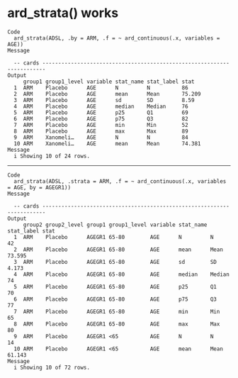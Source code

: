 # ard_strata() works

    Code
      ard_strata(ADSL, .by = ARM, .f = ~ ard_continuous(.x, variables = AGE))
    Message
      
      -- cards -----------------------------------------------------------------------
    Output
         group1 group1_level variable stat_name stat_label stat  
      1  ARM    Placebo      AGE      N         N          86    
      2  ARM    Placebo      AGE      mean      Mean       75.209
      3  ARM    Placebo      AGE      sd        SD         8.59  
      4  ARM    Placebo      AGE      median    Median     76    
      5  ARM    Placebo      AGE      p25       Q1         69    
      6  ARM    Placebo      AGE      p75       Q3         82    
      7  ARM    Placebo      AGE      min       Min        52    
      8  ARM    Placebo      AGE      max       Max        89    
      9  ARM    Xanomeli…    AGE      N         N          84    
      10 ARM    Xanomeli…    AGE      mean      Mean       74.381
    Message
      i Showing 10 of 24 rows.

---

    Code
      ard_strata(ADSL, .strata = ARM, .f = ~ ard_continuous(.x, variables = AGE, by = AGEGR1))
    Message
      
      -- cards -----------------------------------------------------------------------
    Output
         group2 group2_level group1 group1_level variable stat_name stat_label stat  
      1  ARM    Placebo      AGEGR1 65-80        AGE      N         N          42    
      2  ARM    Placebo      AGEGR1 65-80        AGE      mean      Mean       73.595
      3  ARM    Placebo      AGEGR1 65-80        AGE      sd        SD         4.173 
      4  ARM    Placebo      AGEGR1 65-80        AGE      median    Median     74    
      5  ARM    Placebo      AGEGR1 65-80        AGE      p25       Q1         70    
      6  ARM    Placebo      AGEGR1 65-80        AGE      p75       Q3         77    
      7  ARM    Placebo      AGEGR1 65-80        AGE      min       Min        65    
      8  ARM    Placebo      AGEGR1 65-80        AGE      max       Max        80    
      9  ARM    Placebo      AGEGR1 <65          AGE      N         N          14    
      10 ARM    Placebo      AGEGR1 <65          AGE      mean      Mean       61.143
    Message
      i Showing 10 of 72 rows.


